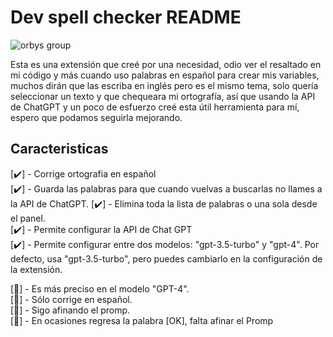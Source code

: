 # Dev spell checker README

![orbys group](https://orbysgroup.com/assets/img/logoWhite.png)

Esta es una extensión que creé por una necesidad, odio ver el resaltado en mi código y más cuando uso palabras en español para crear mis variables, muchos dirán que las escriba en inglés pero es el mismo tema, solo quería seleccionar un texto y que chequeara mi ortografía, así que usando la API de ChatGPT y un poco de esfuerzo creé esta útil herramienta para mí, espero que podamos seguirla mejorando.

## Caracteristicas

[✔️] - Corrige ortografia en español  
[✔️] - Guarda las palabras para que cuando vuelvas a buscarlas no llames a la API de ChatGPT.
[✔️] - Elimina toda la lista de palabras o una sola desde el panel.  
[✔️] - Permite configurar la API de Chat GPT  
[✔️] - Permite configurar entre dos modelos: "gpt-3.5-turbo" y "gpt-4". Por defecto, usa "gpt-3.5-turbo", pero puedes cambiarlo en la configuración de la extensión.

[🚫] - Es más preciso en el modelo "GPT-4".  
[🚫] - Sólo corrige en español.  
[🚫] - Sigo afinando el promp.   
[🚫] - En ocasiones regresa la palabra [OK], falta afinar el Promp
